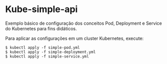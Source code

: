 # Kube-simple-api

Exemplo básico de configuração dos conceitos Pod, Deployment e Service do Kubernetes para fins didáticos.

Para aplicar as configurações em um cluster Kubernetes, execute:

```console
$ kubectl apply -f simple-pod.yml
$ kubectl apply -f simple-deployment.yml
$ kubectl apply -f simple-service.yml
```

